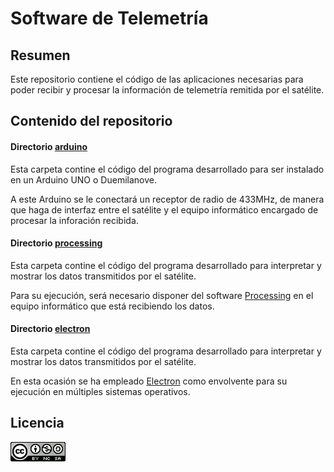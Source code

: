 # Software de Telemetría

## Resumen

Este repositorio contiene el código de las aplicaciones necesarias para poder recibir y procesar la información de telemetría
remitida por el satélite.

## Contenido del repositorio

#### Directorio [arduino](./arduino/)

Esta carpeta contine el código del programa desarrollado para ser instalado en un Arduino UNO o Duemilanove.

A este Arduino se le conectará un receptor de radio de 433MHz, de manera que haga de interfaz entre el satélite y el equipo
informático encargado de procesar la inforación recibida.

#### Directorio [processing](./processing/)

Esta carpeta contine el código del programa desarrollado para interpretar y mostrar los datos transmitidos por el satélite.

Para su ejecución, será necesario disponer del software [Processing](https://processing.org/) en el equipo informático que está
recibiendo los datos.

#### Directorio [electron](./electron/)

Esta carpeta contine el código del programa desarrollado para interpretar y mostrar los datos transmitidos por el satélite.

En esta ocasión se ha empleado [Electron](http://electron.atom.io/) como envolvente para su ejecución en múltiples sistemas operativos.

## Licencia

[![Creaive Commons 4.0 logo](img/cc40.png)](http://creativecommons.org/licenses/by-nc-sa/4.0/)
